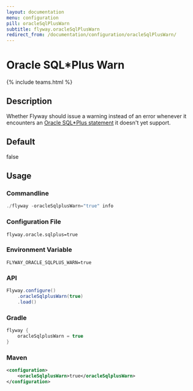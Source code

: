 ```yaml
---
layout: documentation
menu: configuration
pill: oracleSqlPlusWarn
subtitle: flyway.oracleSqlPlusWarn
redirect_from: /documentation/configuration/oracleSqlPlusWarn/
---
```


# Oracle SQL*Plus Warn
{% include teams.html %}

## Description
Whether Flyway should issue a warning instead of an error whenever it encounters an [Oracle SQL*Plus statement](/documentation/database/oracle#sqlplus-commands) it doesn't yet support.

## Default
false

## Usage

### Commandline
```powershell
./flyway -oracleSqlplusWarn="true" info
```

### Configuration File
```properties
flyway.oracle.sqlplus=true
```

### Environment Variable
```properties
FLYWAY_ORACLE_SQLPLUS_WARN=true
```

### API
```java
Flyway.configure()
    .oracleSqlplusWarn(true)
    .load()
```

### Gradle
```groovy
flyway {
    oracleSqlplusWarn = true
}
```

### Maven
```xml
<configuration>
    <oracleSqlplusWarn>true</oracleSqlplusWarn>
</configuration>
```